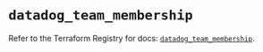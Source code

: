 # `datadog_team_membership`

Refer to the Terraform Registry for docs: [`datadog_team_membership`](https://registry.terraform.io/providers/datadog/datadog/3.77.0/docs/resources/team_membership).
